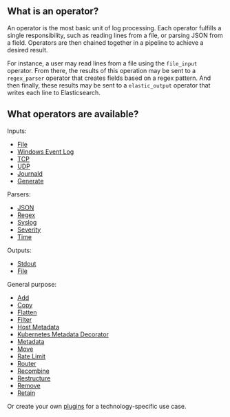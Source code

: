 ## What is an operator?
An operator is the most basic unit of log processing. Each operator fulfills a single responsibility, such as reading lines from a file, or parsing JSON from a field. Operators are then chained together in a pipeline to achieve a desired result.

For instance, a user may read lines from a file using the `file_input` operator. From there, the results of this operation may be sent to a `regex_parser` operator that creates fields based on a regex pattern. And then finally, these results may be sent to a `elastic_output` operator that writes each line to Elasticsearch.


## What operators are available?

Inputs:
- [File](/docs/operators/file_input.md)
- [Windows Event Log](/docs/operators/windows_eventlog_input.md)
- [TCP](/docs/operators/tcp_input.md)
- [UDP](/docs/operators/udp_input.md)
- [Journald](/docs/operators/journald_input.md)
- [Generate](/docs/operators/generate_input.md)

Parsers:
- [JSON](/docs/operators/json_parser.md)
- [Regex](/docs/operators/regex_parser.md)
- [Syslog](/docs/operators/syslog_parser.md)
- [Severity](/docs/operators/severity_parser.md)
- [Time](/docs/operators/time_parser.md)

Outputs:
- [Stdout](/docs/operators/stdout.md)
- [File](docs/operators/file_output.md)

General purpose:
- [Add](/docs/operators/add.md)
- [Copy](/docs/operators/copy.md)
- [Flatten](/docs/operators/flatten.md)
- [Filter](/docs/operators/filter.md)
- [Host Metadata](/docs/operators/host_metadata.md)
- [Kubernetes Metadata Decorator](/docs/operators/k8s_metadata_decorator.md)
- [Metadata](/docs/operators/metadata.md)
- [Move](/docs/operators/move.md)
- [Rate Limit](/docs/operators/rate_limit.md)
- [Router](/docs/operators/router.md)
- [Recombine](/docs/operators/recombine.md)
- [Restructure](/docs/operators/restructure.md)
- [Remove](/docs/operators/remove.md)
- [Retain](/docs/operators/retain.md)

Or create your own [plugins](/docs/plugins.md) for a technology-specific use case.
